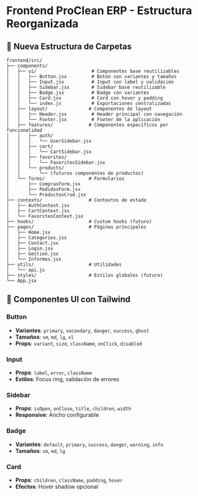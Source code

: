 # Frontend ProClean ERP - Estructura Reorganizada

## 📁 Nueva Estructura de Carpetas

```
frontend/src/
├── components/
│   ├── ui/                    # Componentes base reutilizables
│   │   ├── Button.jsx         # Botón con variantes y tamaños
│   │   ├── Input.jsx          # Input con label y validación
│   │   ├── Sidebar.jsx        # Sidebar base reutilizable
│   │   ├── Badge.jsx          # Badge con variantes
│   │   ├── Card.jsx           # Card con hover y padding
│   │   └── index.js           # Exportaciones centralizadas
│   ├── layout/               # Componentes de layout
│   │   ├── Header.jsx         # Header principal con navegación
│   │   └── Footer.jsx         # Footer de la aplicación
│   ├── features/             # Componentes específicos por funcionalidad
│   │   ├── auth/
│   │   │   └── UserSidebar.jsx
│   │   ├── cart/
│   │   │   └── CartSidebar.jsx
│   │   ├── favorites/
│   │   │   └── FavoritesSidebar.jsx
│   │   └── products/
│   │       └── (futuros componentes de productos)
│   └── forms/                # Formularios
│       ├── ComprasForm.jsx
│       ├── PedidosForm.jsx
│       └── ProductosCrud.jsx
├── contexts/                 # Contextos de estado
│   ├── AuthContext.jsx
│   ├── CartContext.jsx
│   └── FavoritesContext.jsx
├── hooks/                    # Custom hooks (futuro)
├── pages/                    # Páginas principales
│   ├── Home.jsx
│   ├── Categories.jsx
│   ├── Contact.jsx
│   ├── Login.jsx
│   ├── Gestion.jsx
│   └── Informes.jsx
├── utils/                    # Utilidades
│   └── api.js
├── styles/                   # Estilos globales (futuro)
└── App.jsx
```

## 🎨 Componentes UI con Tailwind

### **Button**
- **Variantes**: `primary`, `secondary`, `danger`, `success`, `ghost`
- **Tamaños**: `sm`, `md`, `lg`, `xl`
- **Props**: `variant`, `size`, `className`, `onClick`, `disabled`

### **Input**
- **Props**: `label`, `error`, `className`
- **Estilos**: Focus ring, validación de errores

### **Sidebar**
- **Props**: `isOpen`, `onClose`, `title`, `children`, `width`
- **Responsive**: Ancho configurable

### **Badge**
- **Variantes**: `default`, `primary`, `success`, `danger`, `warning`, `info`
- **Tamaños**: `sm`, `md`, `lg`

### **Card**
- **Props**: `children`, `className`, `padding`, `hover`
- **Efectos**: Hover shadow opcional
